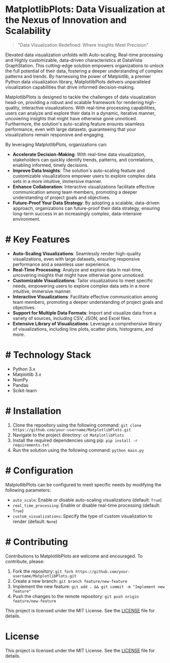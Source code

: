 
# MatplotlibPlots: Data Visualization at the Nexus of Innovation and Scalability

> "Data Visualization Redefined: Where Insights Meet Precision"

Elevated data visualization unfolds with Auto-scaling, Real-time processing and Highly customizable, data-driven characteristics at DataVista GraphStation. This cutting-edge solution empowers organizations to unlock the full potential of their data, fostering a deeper understanding of complex patterns and trends. By harnessing the power of Matplotlib, a premier Python data visualization library, MatplotlibPlots delivers unparalleled visualization capabilities that drive informed decision-making.

MatplotlibPlots is designed to tackle the challenges of data visualization head-on, providing a robust and scalable framework for rendering high-quality, interactive visualizations. With real-time processing capabilities, users can analyze and explore their data in a dynamic, iterative manner, uncovering insights that might have otherwise gone unnoticed. Furthermore, the solution's auto-scaling feature ensures seamless performance, even with large datasets, guaranteeing that your visualizations remain responsive and engaging.

By leveraging MatplotlibPlots, organizations can:

* **Accelerate Decision-Making**: With real-time data visualization, stakeholders can quickly identify trends, patterns, and correlations, enabling informed, timely decisions.
* **Improve Data Insights**: The solution's auto-scaling feature and customizable visualizations empower users to explore complex data sets in a more intuitive, immersive manner.
* **Enhance Collaboration**: Interactive visualizations facilitate effective communication among team members, promoting a deeper understanding of project goals and objectives.
* **Future-Proof Your Data Strategy**: By adopting a scalable, data-driven approach, organizations can future-proof their data strategy, ensuring long-term success in an increasingly complex, data-intensive environment.

# # Key Features

* **Auto-Scaling Visualizations**: Seamlessly render high-quality visualizations, even with large datasets, ensuring responsive performance and a seamless user experience.
* **Real-Time Processing**: Analyze and explore data in real-time, uncovering insights that might have otherwise gone unnoticed.
* **Customizable Visualizations**: Tailor visualizations to meet specific needs, empowering users to explore complex data sets in a more intuitive, immersive manner.
* **Interactive Visualizations**: Facilitate effective communication among team members, promoting a deeper understanding of project goals and objectives.
* **Support for Multiple Data Formats**: Import and visualize data from a variety of sources, including CSV, JSON, and Excel files.
* **Extensive Library of Visualizations**: Leverage a comprehensive library of visualizations, including line plots, scatter plots, histograms, and more.

# # Technology Stack

* Python 3.x
* Matplotlib 3.x
* NumPy
* Pandas
* Scikit-learn

# # Installation

1. Clone the repository using the following command: `git clone https://github.com/your-username/MatplotlibPlots.git`
2. Navigate to the project directory: `cd MatplotlibPlots`
3. Install the required dependencies using pip: `pip install -r requirements.txt`
4. Run the solution using the following command: `python main.py`

# # Configuration

MatplotlibPlots can be configured to meet specific needs by modifying the following parameters:

* `auto_scale`: Enable or disable auto-scaling visualizations (default: `True`)
* `real_time_processing`: Enable or disable real-time processing (default: `True`)
* `custom_visualizations`: Specify the type of custom visualization to render (default: `None`)

# # Contributing

Contributions to MatplotlibPlots are welcome and encouraged. To contribute, please:

1. Fork the repository: `git fork https://github.com/your-username/MatplotlibPlots.git`
2. Create a new branch: `git branch feature/new-feature`
3. Implement the new feature: `git add . && git commit -m "Implement new feature"`
4. Push the changes to the remote repository: `git push origin feature/new-feature`

This project is licensed under the MIT License. See the [LICENSE](https://github.com/your-username/MatplotlibPlots/blob/master/LICENSE) file for details.

# License

This project is licensed under the MIT License. See the [LICENSE](https://github.com/weiquan98/MatplotlibPlots/blob/main/LICENSE) file for details.
